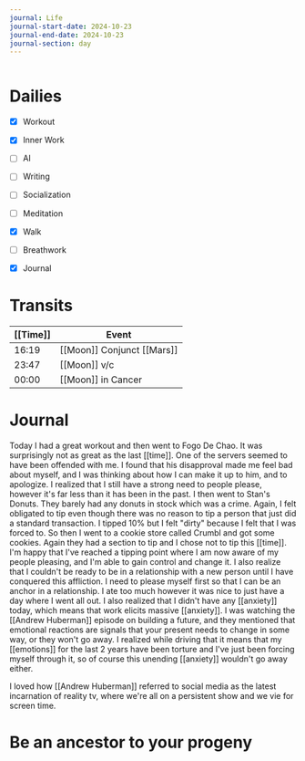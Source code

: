 ```yaml
---
journal: Life
journal-start-date: 2024-10-23
journal-end-date: 2024-10-23
journal-section: day
---
```


```calendar-nav
```

# Dailies

- [x] Workout
- [x] Inner Work
- [ ] AI
- [ ] Writing
- [ ] Socialization
- [ ] Meditation
- [x] Walk
- [ ] Breathwork
- [x] Journal


# Transits

| [[Time]] | Event |
|------|-------|
| 16:19 | [[Moon]] Conjunct [[Mars]] |
| 23:47 | [[Moon]] v/c |
| 00:00 | [[Moon]] in Cancer |



# Journal
Today I had a great workout and then went to Fogo De Chao. It was surprisingly not as great as the last [[time]]. One of the servers seemed to have been offended with me. I found that his disapproval made me feel bad about myself, and I was thinking about how I can make it up to him, and to apologize. I realized that I still have a strong need to people please, however it's far less than it has been in the past. I then went to Stan's Donuts. They barely had any donuts in stock which was a crime. Again, I felt obligated to tip even though there was no reason to tip a person that just did a standard transaction. I tipped 10% but I felt "dirty" because I felt that I was forced to. So then I went to a cookie store called Crumbl and got some cookies. Again they had a section to tip and I chose not to tip this [[time]]. I'm happy that I've reached a tipping point  where I am now aware of my people pleasing, and I'm able to gain control and change it. I also realize that I couldn't be ready to be in a relationship with a new person until I have conquered this affliction. I need to please myself first so that I can be an anchor in a relationship. I ate too much however it was nice to just have a day where I went all out. I also realized that I didn't have any [[anxiety]] today, which means that work elicits massive [[anxiety]]. I was watching the [[Andrew Huberman]] episode on building a future, and they mentioned that emotional reactions are signals that your present needs to change in some way, or they won't go away. I realized while driving that it means that my [[emotions]] for the last 2 years have been torture and I've just been forcing myself through it, so of course this unending [[anxiety]] wouldn't go away either. 

I loved how [[Andrew Huberman]] referred to social media as the latest incarnation of reality tv, where we're all on a persistent show and we vie for screen time. 

# Be an ancestor to your progeny